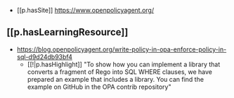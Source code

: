 
- [[p.hasSite]] https://www.openpolicyagent.org/

## [[p.hasLearningResource]]

- https://blog.openpolicyagent.org/write-policy-in-opa-enforce-policy-in-sql-d9d24db93bf4
  - [[!|p.hasHighlight]] "To show how you can implement a library that converts a fragment of Rego into SQL WHERE clauses, we have prepared an example that includes a library. You can find the example on GitHub in the OPA contrib repository"
